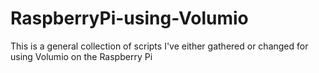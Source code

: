 # RaspberryPi-using-Volumio
This is a general collection of scripts I've either gathered or changed for using Volumio on the Raspberry Pi
